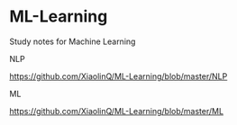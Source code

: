 # ML-Learning
Study notes for Machine Learning

NLP

https://github.com/XiaolinQ/ML-Learning/blob/master/NLP

ML

https://github.com/XiaolinQ/ML-Learning/blob/master/ML
